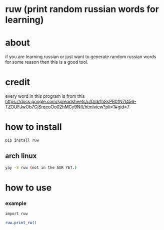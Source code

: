 # ruw (print random russian words for learning) 


# about 
if you are learning russian or just want to generate random russian words for some reason then this is a good tool.



# credit 
every word in this program is from this https://docs.google.com/spreadsheets/u/0/d/1hSsPR0fN7I456-TZOUFJwOb7GjSrqeoOo02hMCy9NfI/htmlview?pli=1#gid=7 



# how to install 
```sh
pip install ruw
```

## arch linux
```sh
yay -S ruw (not in the AUR YET.)
```




# how to use

### example
```sh
import ruw

ruw.print_rw()
```
